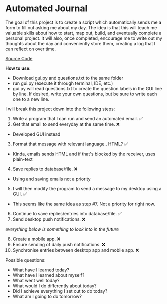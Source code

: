# Automated Journal
The goal of this project is to create a script which automatically sends me a form to fill out asking me about my day.
The idea is that this will teach me valuable skills about how to start, map out, build, and eventually complete a
personal project. It will also, once completed, encourage me to write out my thoughts about the day and conveniently
store them, creating a log that I can reflect on over time.

[Source Code](https://github.com/mcnabbian/automated_journal/blob/master/gui.py)

**How to use:**
 - Download gui.py and questions.txt to the same folder
 - run gui.py (execute it through terminal, IDE, etc.)
 - gui.py will read questions.txt to create the question labels in the GUI line by line. If desired, write your own questions, but be sure to write each one to a new line.

I will break this project down into the following steps:
1. Write a program that I can run and send an automated email. ✅
2. Get that email to send everyday at the same time. ❌
  - Developed GUI instead
3. Format that message with relevant language.. HTML? ✅
  - Kinda, emails sends HTML and if that's blocked by the receiver, uses plain-text
4. Save replies to database/file. ❌
  - Using and saving emails not a priority
5. I will then modify the program to send a message to my desktop using a GUI. 	✅
  - This seems like the same idea as step #7. Not a priority for right now.
6. Continue to save replies/entries into database/file. ✅
7. Send desktop push notifications. ❌

*everything below is something to look into in the future*

8. Create a mobile app. ❌
9. Ensure sending of daily push notifications. ❌
10. Synchronise entries between desktop app and mobile app. ❌

Possible questions:

- What have I learned today?
- What have I learned about myself?
- What went well today?
- What would I do differently about today?
- Did I achieve everything I set out to do today?
- What am I going to do tomorrow?
